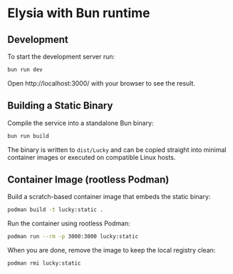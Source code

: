 # Elysia with Bun runtime

## Development
To start the development server run:
```bash
bun run dev
```

Open http://localhost:3000/ with your browser to see the result.

## Building a Static Binary

Compile the service into a standalone Bun binary:

```bash
bun run build
```

The binary is written to `dist/Lucky` and can be copied straight into minimal container images or executed on compatible Linux hosts.

## Container Image (rootless Podman)

Build a scratch-based container image that embeds the static binary:

```bash
podman build -t lucky:static .
```

Run the container using rootless Podman:

```bash
podman run --rm -p 3000:3000 lucky:static
```

When you are done, remove the image to keep the local registry clean:

```bash
podman rmi lucky:static
```
